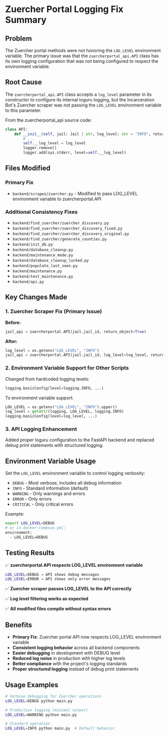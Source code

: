 # Zuercher Portal Logging Fix Summary

## Problem

The Zuercher portal methods were not honoring the `LOG_LEVEL` environment variable. The primary issue was that the `zuercherportal_api.API` class has its own logging configuration that was not being configured to respect the environment variable.

## Root Cause

The `zuercherportal_api.API` class accepts a `log_level` parameter in its constructor to configure its internal loguru logging, but the Incarceration Bot's Zuercher scraper was not passing the `LOG_LEVEL` environment variable to this parameter.

From the zuercherportal_api source code:
```python
class API:
    def __init__(self, jail: Jail | str, log_level: str = "INFO", return_object: bool = True):
        # ... 
        self.__log_level = log_level
        logger.remove()
        logger.add(sys.stderr, level=self.__log_level)
```

## Files Modified

### Primary Fix
- `backend/scrapes/zuercher.py` - Modified to pass LOG_LEVEL environment variable to zuercherportal.API

### Additional Consistency Fixes
- `backend/find_zuercher/zuercher_discovery.py`
- `backend/find_zuercher/zuercher_discovery_fixed.py`
- `backend/find_zuercher/zuercher_discovery_original.py`
- `backend/find_zuercher/generate_counties.py`
- `backend/init_db.py`
- `backend/database_cleanup.py`
- `backend/maintenance_mode.py`
- `backend/database_cleanup_locked.py`
- `backend/populate_last_seen.py`
- `backend/maintenance.py`
- `backend/test_maintenance.py`
- `backend/api.py`

## Key Changes Made

### 1. Zuercher Scraper Fix (Primary Issue)

**Before:**
```python
jail_api = zuercherportal.API(jail.jail_id, return_object=True)
```

**After:**
```python
log_level = os.getenv("LOG_LEVEL", "INFO")
jail_api = zuercherportal.API(jail.jail_id, log_level=log_level, return_object=True)
```

### 2. Environment Variable Support for Other Scripts

Changed from hardcoded logging levels:
```python
logging.basicConfig(level=logging.INFO, ...)
```

To environment variable support:
```python
LOG_LEVEL = os.getenv("LOG_LEVEL", "INFO").upper()
log_level = getattr(logging, LOG_LEVEL, logging.INFO)
logging.basicConfig(level=log_level, ...)
```

### 3. API Logging Enhancement

Added proper loguru configuration to the FastAPI backend and replaced debug print statements with structured logging.

## Environment Variable Usage

Set the `LOG_LEVEL` environment variable to control logging verbosity:

- `DEBUG` - Most verbose, includes all debug information
- `INFO` - Standard information (default)
- `WARNING` - Only warnings and errors
- `ERROR` - Only errors
- `CRITICAL` - Only critical errors

Example:
```bash
export LOG_LEVEL=DEBUG
# or in docker-compose.yml:
environment:
  - LOG_LEVEL=DEBUG
```

## Testing Results

✅ **zuercherportal.API respects LOG_LEVEL environment variable**
```bash
LOG_LEVEL=DEBUG → API shows debug messages
LOG_LEVEL=ERROR → API shows only error messages
```

✅ **Zuercher scraper passes LOG_LEVEL to the API correctly**

✅ **Log level filtering works as expected**

✅ **All modified files compile without syntax errors**

## Benefits

- **Primary Fix**: Zuercher portal API now respects LOG_LEVEL environment variable
- **Consistent logging behavior** across all backend components
- **Easier debugging** in development with DEBUG level
- **Reduced log noise** in production with higher log levels
- **Better compliance** with the project's logging standards
- **Proper structured logging** instead of debug print statements

## Usage Examples

```bash
# Verbose debugging for Zuercher operations
LOG_LEVEL=DEBUG python main.py

# Production logging (minimal output)
LOG_LEVEL=WARNING python main.py

# Standard operation
LOG_LEVEL=INFO python main.py  # Default behavior
```
